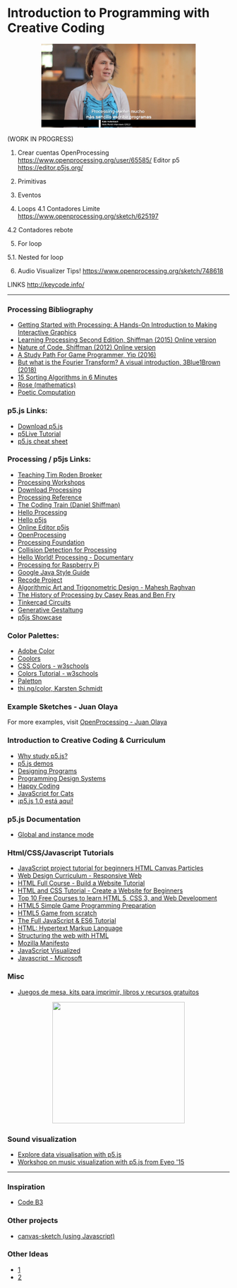 # Introduction to Programming with Creative Coding 

<p align="center">
  <a>
    <img src="Images/ProcessingDocumentary23min50seg.png" width=350 height=190>
  </a>
</p>
(WORK IN PROGRESS)

1. Crear cuentas 
OpenProcessing https://www.openprocessing.org/user/65585/
Editor p5 https://editor.p5js.org/

2. Primitivas

3. Eventos

4. Loops
4.1 Contadores Limite
https://www.openprocessing.org/sketch/625197

4.2 Contadores rebote

5. For loop

5.1. Nested for loop

6. Audio Visualizer Tips!
https://www.openprocessing.org/sketch/748618


LINKS
http://keycode.info/


***
### Processing Bibliography
- [Getting Started with Processing: A Hands-On Introduction to Making Interactive Graphics](https://www.amazon.com/Getting-Started-Processing-Hands-Introduction/dp/1457187086/ref=sr_1_1?s=books&ie=UTF8&qid=1517548151&sr=1-1&keywords=getting+started+with+processing)
- [Learning Processing Second Edition, Shiffman (2015) Online version](http://learningprocessing.com/examples/)
- [Nature of Code, Shiffman (2012) Online version](http://natureofcode.com/book/)
- [A Study Path For Game Programmer, Yip (2016)](https://github.com/miloyip/game-programmer)
- [But what is the Fourier Transform? A visual introduction, 3Blue1Brown (2018)](https://www.youtube.com/watch?v=spUNpyF58BY)
- [15 Sorting Algorithms in 6 Minutes](https://www.youtube.com/watch?v=kPRA0W1kECg)
- [Rose (mathematics)](https://en.wikipedia.org/wiki/Rose_(mathematics))
- [Poetic Computation](http://poeticcomputation.info/)

### p5.js Links:
- [Download p5.js](https://github.com/processing/p5.js/releases/)
- [p5Live Tutorial](https://www.youtube.com/watch?v=bF8ybSVDUKM&feature=youtu.be&fbclid=IwAR1f4OcEPTfl-Jp2omsYOlIV8t-SnUkE2sjwmynyQ1WLQwhiogPQxYkoIAk)
- [p5.js cheat sheet](https://bmoren.github.io/p5js-cheat-sheet/)

### Processing / p5js Links:
- [Teaching Tim Roden Broeker](https://teaching.timrodenbroeker.de/)
- [Processing Workshops](https://code.artsnum.be/)
- [Download Processing](https://processing.org/download/)
- [Processing Reference](https://processing.org/reference/)
- [The Coding Train (Daniel Shiffman)](https://www.youtube.com/user/shiffman)
- [Hello Processing](http://hello.processing.org/)
- [Hello p5js](http://hello.p5js.org/)
- [Online Editor p5js](http://alpha.editor.p5js.org/)
- [OpenProcessing](https://www.openprocessing.org/)
- [Processing Foundation](https://processingfoundation.org/)
- [Collision Detection for Processing](http://www.jeffreythompson.org/collision-detection/)
- [Hello World! Processing - Documentary](https://vimeo.com/60731302)
- [Processing for Raspberry Pi](https://www.raspberrypi.org/blog/now-available-for-download-processing/)
- [Google Java Style Guide](https://google.github.io/styleguide/javaguide.html)
- [Recode Project](http://recodeproject.com/)
- [Algorithmic Art and Trigonometric Design - Mahesh Raghvan](http://maheshraghvan.com/sinexplosion.html)
- [The History of Processing by Casey Reas and Ben Fry](https://medium.com/@ProcessingOrg/a-modern-prometheus-59aed94abe85)
- [Tinkercad Circuits](https://www.tinkercad.com/circuits)
- [Generative Gestaltung](http://www.generative-gestaltung.de/2/)
- [p5js Showcase](https://showcase.p5js.org/#/)

### Color Palettes:
- [Adobe Color](https://color.adobe.com/)
- [Coolors](https://coolors.co/)
- [CSS Colors - w3schools](https://www.w3schools.com/cssref/css_colors.asp)
- [Colors Tutorial - w3schools](https://www.w3schools.com/colors/default.asp)
- [Paletton](http://paletton.com/)
- [thi.ng/color, Karsten Schmidt](https://github.com/thi-ng/color)

### Example Sketches - Juan Olaya
For more examples, visit [OpenProcessing - Juan Olaya](https://www.openprocessing.org/user/65585/)

### Introduction to Creative Coding & Curriculum
- [Why study p5.js?](https://twitter.com/golan/status/1167094436695818240)
- [p5.js demos](https://p5-demos.glitch.me)
- [Designing Programs](https://designingprograms.bitbucket.io/index.html)
- [Programming Design Systems](https://programmingdesignsystems.com/color/color-schemes/index.html)
- [Happy Coding](https://happycoding.io/)
- [JavaScript for Cats](http://jsforcats.com/)
- [¡p5.js 1.0 está aquí!](https://medium.com/processing-foundation/p5-js-1-0-est%C3%A1-aqu%C3%AD-42344aa2b4fd)

### p5.js Documentation
- [Global and instance mode](https://github.com/processing/P5.js/wiki/Global-and-instance-mode)

### Html/CSS/Javascript Tutorials
- [JavaScript project tutorial for beginners HTML Canvas Particles](https://www.youtube.com/watch?v=nrJh8-Ixnu8)
- [Web Design Curriculum - Responsive Web](https://www.freecodecamp.org/learn/)
- [HTML Full Course - Build a Website Tutorial](https://www.youtube.com/watch?time_continue=1045&v=pQN-pnXPaVg&feature=emb_logo)
- [HTML and CSS Tutorial - Create a Website for Beginners](https://www.youtube.com/watch?v=kMT54MPz9oE)
- [Top 10 Free Courses to learn HTML 5, CSS 3, and Web Development](https://medium.com/javarevisited/top-10-free-courses-to-learn-html-5-css-3-and-web-development-872d62d97a97)
- [HTML5 Simple Game Programming Preparation](https://www.udemy.com/course/free-prep-for-html5-game-development/)
- [HTML5 Game from scratch](https://www.skillshare.com/classes/HTML5-Game-from-scratch-step-by-step-learning-JavaScript/1873401754?via=search-layout-grid)
- [The Full JavaScript & ES6 Tutorial](https://www.udemy.com/course/es6-in-depth/)
- [HTML: Hypertext Markup Language](https://developer.mozilla.org/en-US/docs/Web/HTML)
- [Structuring the web with HTML](https://developer.mozilla.org/en-US/docs/Learn/HTML)
- [Mozilla Manifesto](https://www.mozilla.org/en-GB/about/manifesto/)
- [JavaScript Visualized](https://dev.to/lydiahallie/javascript-visualized-the-javascript-engine-4cdf)
- [Javascript - Microsoft](https://www.youtube.com/playlist?list=PLlrxD0HtieHhW0NCG7M536uHGOtJ95Ut2)

### Misc
- [Juegos de mesa, kits para imprimir, libros y recursos gratuitos](https://www.xataka.com/literatura-comics-y-juegos/ensenar-programacion-nino-pc-robots-juegos-mesa-kits-para-imprimir-libros-recursos-gratuitos)

<p align="center">
  <a href="https://www.openprocessing.org/user/65585/" target="_blank">
    <img src="Images/openProcessingProfile.png" width=300 height=275>
  </a>
</p>

### Sound visualization
- [Explore data visualisation with p5.js](https://www.creativebloq.com/how-to/data-visualisation-with-p5js)
- [Workshop on music visualization with p5.js from Eyeo '15](https://github.com/therewasaguy/p5-music-viz)

***
### Inspiration 
- [Code B3](https://codeb3.netlify.app/generalites/inspirations.html)

### Other projects
- [canvas-sketch (using Javascript)](https://github.com/mattdesl/canvas-sketch)

### Other Ideas
- [1](https://twitter.com/willanderson_/status/1309486534580731904)
- [2](https://twitter.com/willanderson_/status/1313176827893026818)
